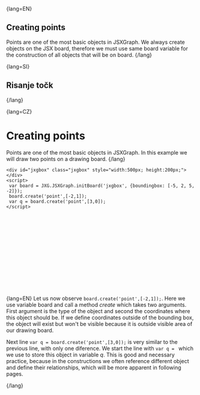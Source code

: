 {lang=EN}
## Creating points
Points are one of the most basic objects in JSXGraph. We always create objects on the JSX board, therefore we must use same 
board variable for the construction of all objects that will be on board.
{/lang}

{lang=SI}
## Risanje točk
{/lang}

{lang=CZ}
# Creating points
Points are one of the most basic objects in JSXGraph. In this example we will draw two points on a drawing board. 
{/lang}
```JS
<div id="jxgbox" class="jxgbox" style="width:500px; height:200px;"></div>
<script>
 var board = JXG.JSXGraph.initBoard('jxgbox', {boundingbox: [-5, 2, 5, -2]});
 board.create('point',[-2,1]);
 var q = board.create('point',[3,0]);
</script>
```
<div id="jxgbox" class="jxgbox" style="width:500px; height:200px;"></div>
<script>
 var board = JXG.JSXGraph.initBoard('jxgbox', {boundingbox: [-5, 2, 5, -2]});
 board.create('point',[-3,1]);
 var q = board.create('point',[3,0]);
</script>

{lang=EN}
Let us now observe `board.create('point',[-2,1]);`. Here we use variable board and call a method *create* which takes 
two arguments. First argument is the type of the object and second the coordinates where this object should be. If we
define coordinates outside of the bounding box, the object will exist but won't be visible because it is outside visible 
area of our drawing board. 

Next line `var q = board.create('point',[3,0]);` is very similar to the previous line, with only one diference. We start 
the line with `var q = ` which we use to store this object in variable *q*. This is good and necessary practice, because 
in the constructions we often reference different object and define their relationships, which will be more apparent in following pages.


{/lang}
